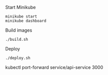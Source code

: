 
Start Minikube

```
minikube start
minikube dashboard
```

Build images

```
./build.sh
```

Deploy 

```
./deploy.sh
```

kubectl port-forward service/api-service 3000